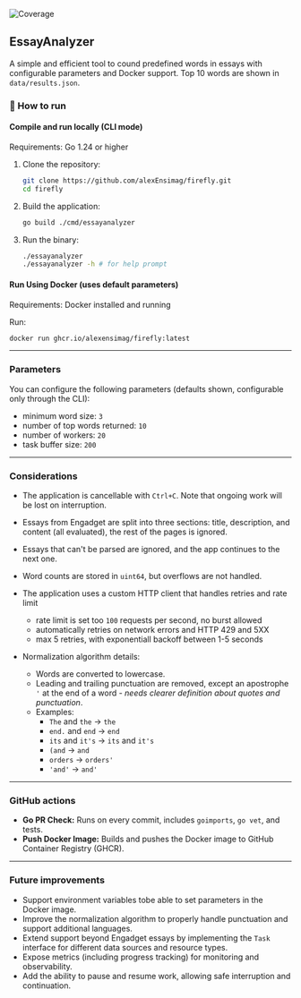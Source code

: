 ![Coverage](https://img.shields.io/badge/coverage-70%25-brightgreen)

## EssayAnalyzer

A simple and efficient tool to cound predefined words in essays with configurable parameters and Docker support. Top 10 words are shown in `data/results.json`.

### 🚀 How to run

#### Compile and run locally (CLI mode)

Requirements: Go 1.24 or higher

1. Clone the repository:
   ```bash
   git clone https://github.com/alexEnsimag/firefly.git
   cd firefly
   ```
2. Build the application:
   ```bash
   go build ./cmd/essayanalyzer
   ```
3. Run the binary:
   ```bash
   ./essayanalyzer
   ./essayanalyzer -h # for help prompt
   ```

#### Run Using Docker (uses default parameters)

Requirements: Docker installed and running

Run:
```bash
docker run ghcr.io/alexensimag/firefly:latest
```

---

### Parameters

You can configure the following parameters (defaults shown, configurable only through the CLI):

- minimum word size: `3`
- number of top words returned: `10`
- number of workers: `20`
- task buffer size: `200`

---

### Considerations

- The application is cancellable with `Ctrl+C`. Note that ongoing work will be lost on interruption.

- Essays from Engadget are split into three sections: title, description, and content (all evaluated), the rest of the pages is ignored.

- Essays that can't be parsed are ignored, and the app continues to the next one.

- Word counts are stored  in `uint64`, but overflows are not handled.

- The application uses a custom HTTP client that handles retries and rate limit
    - rate limit is set too `100` requests per second, no burst allowed
    - automatically retries on network errors and HTTP 429 and 5XX 
    - max 5 retries, with exponentiall backoff between 1-5 seconds

- Normalization algorithm details:
  - Words are converted to lowercase.
  - Leading and trailing punctuation are removed, except an apostrophe `'` at the end of a word - *needs clearer definition about quotes and punctuation*.
  - Examples:
    - `The` and `the` → `the`
    - `end.` and `end` → `end`
    - `its` and `it's` → `its` and `it's`
    - `(and` → `and`
    - `orders` → `orders'`
    - `'and'` -> `and'`

---

### GitHub actions

- **Go PR Check:** Runs on every commit, includes `goimports`, `go vet`, and tests.
- **Push Docker Image:** Builds and pushes the Docker image to GitHub Container Registry (GHCR).

---

### Future improvements
- Support environment variables tobe able to set parameters in the Docker image.
- Improve the normalization algorithm to properly handle punctuation and support additional languages.
- Extend support beyond Engadget essays by implementing the `Task` interface for different data sources and resource types.
- Expose metrics (including progress tracking) for monitoring and observability.
- Add the ability to pause and resume work, allowing safe interruption and continuation.
